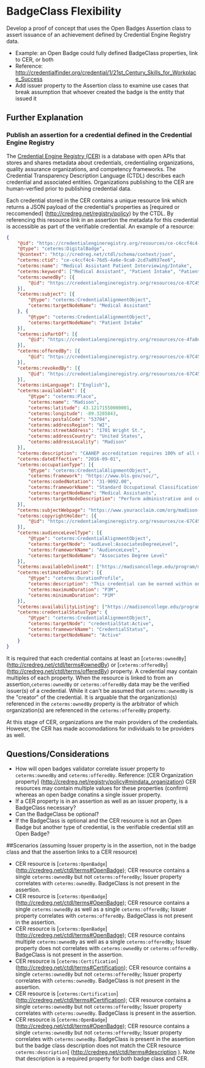 # BadgeClass Flexibility
Develop a proof of concept that uses the Open Badges Assertion class to assert issuance of an achievement defined by Credential Engine Registry data.
  - Example: an Open Badge could fully defined BadgeClass properties, link to CER, or both
  - Reference: http://credentialfinder.org/credential/1/21st_Century_Skills_for_Workplace_Success
  - Add issuer property to the Assertion class to examine use cases that break assumption that whoever created the badge is the entity that issued it

## Further Explanation

### Publish an assertion for a credential defined in the Credential Engine Registry
The [Credential Engine Registry (CER)](http://credreg.net/) is a database with open APIs that stores and shares metadata about credentials, credentialing organizations, quality assurance organizations, and competency frameworks. The Credential Transparency Description Language (CTDL) describes each credential and associated entities. Organizations publishing to the CER are human-verfied prior to publishing credential data.

Each credential stored in the CER contains a unique resource link which returns a JSON payload of the credential's properties as [required or reccomended] (http://credreg.net/registry/policy) by the CTDL. By referencing this resource link in an assertion the metadata for this credential is accessible as part of the verifiable credential. An example of a resource: 

```json
{
    "@id": "https://credentialengineregistry.org/resources/ce-c4ccf4c4-76d5-4a6e-9ca0-2cd7a8937ee6",
    "@type": "ceterms:DigitalBadge",
    "@context": "http://credreg.net/ctdl/schema/context/json",
    "ceterms:ctid": "ce-c4ccf4c4-76d5-4a6e-9ca0-2cd7a8937ee6",
    "ceterms:name": "Medical Assistant Patient Interviewing/Intake",
    "ceterms:keyword": ["Medical Assistant", "Patient Intake", "Patient Medical History"],
    "ceterms:ownedBy": [{
        "@id": "https://credentialengineregistry.org/resources/ce-67C45100-B6D7-413D-9924-F0D5ADB825F1"
    }],
    "ceterms:subject": [{
        "@type": "ceterms:CredentialAlignmentObject",
        "ceterms:targetNodeName": "Medical Assistant"
    }, {
        "@type": "ceterms:CredentialAlignmentObject",
        "ceterms:targetNodeName": "Patient Intake"
    }],
    "ceterms:isPartOf": [{
        "@id": "https://credentialengineregistry.org/resources/ce-4fa8dc4b-ef12-4a44-be7c-7397f8ef0421"
    }],
    "ceterms:offeredBy": [{
        "@id": "https://credentialengineregistry.org/resources/ce-67C45100-B6D7-413D-9924-F0D5ADB825F1"
    }],
    "ceterms:revokedBy": [{
        "@id": "https://credentialengineregistry.org/resources/ce-67C45100-B6D7-413D-9924-F0D5ADB825F1"
    }],
    "ceterms:inLanguage": ["English"],
    "ceterms:availableAt": [{
        "@type": "ceterms:Place",
        "ceterms:name": "Madison",
        "ceterms:latitude": 43.12171550000001,
        "ceterms:longitude": -89.3285843,
        "ceterms:postalCode": "53704",
        "ceterms:addressRegion": "WI",
        "ceterms:streetAddress": "1701 Wright St.",
        "ceterms:addressCountry": "United States",
        "ceterms:addressLocality": "Madison"
    }],
    "ceterms:description": "CAAHEP accreditation requires 100% of all medical assistant graduates to pass 100% of all competencies.  In addition to passing 100% of all competencies, to earn this badge a student performed a mock rooming exercise at an exceptional level.  Additionally the student successfully completed the psychomotor, affective, and cognitive domain assessments at a 93% or above.",
    "ceterms:dateEffective": "2016-09-01",
    "ceterms:occupationType": [{
        "@type": "ceterms:CredentialAlignmentObject",
        "ceterms:framework": "https://www.bls.gov/soc/",
        "ceterms:codedNotation": "31-9092.00",
        "ceterms:frameworkName": "Standard Occupational Classification",
        "ceterms:targetNodeName": "Medical Assistants",
        "ceterms:targetNodeDescription": "Perform administrative and certain clinical duties under the direction of a physician. Administrative duties may include scheduling appointments, maintaining medical records, billing, and coding information for insurance purposes. Clinical duties may include taking and recording vital signs and medical histories, preparing patients for examination, drawing blood, and administering medications as directed by physician."
    }],
    "ceterms:subjectWebpage": "https://www.youracclaim.com/org/madison-college-school-of-health-education/badge/medical-assistant-patient-interviewing-intake",
    "ceterms:copyrightHolder": [{
        "@id": "https://credentialengineregistry.org/resources/ce-67C45100-B6D7-413D-9924-F0D5ADB825F1"
    }],
    "ceterms:audienceLevelType": [{
        "@type": "ceterms:CredentialAlignmentObject",
        "ceterms:targetNode": "audLevel:AssociatesDegreeLevel",
        "ceterms:frameworkName": "AudienceLevel",
        "ceterms:targetNodeName": "Associates Degree Level"
    }],
    "ceterms:availableOnlineAt": ["https://madisoncollege.edu/program/medical-assistant"],
    "ceterms:estimatedDuration": [{
        "@type": "ceterms:DurationProfile",
        "ceterms:description": "This credential can be earned within one course within the Medical Assistant program.",
        "ceterms:maximumDuration": "P3M",
        "ceterms:minimumDuration": "P1M"
    }],
    "ceterms:availabilityListing": ["https://madisoncollege.edu/program/medical-assistant"],
    "ceterms:credentialStatusType": {
        "@type": "ceterms:CredentialAlignmentObject",
        "ceterms:targetNode": "credentialStat:Active",
        "ceterms:frameworkName": "CredentialStatus",
        "ceterms:targetNodeName": "Active"
    }
}
```

It is required that each credential contains at least an [`ceterms:ownedBy`] (http://credreg.net/ctdl/terms#ownedBy) or [`ceterms:offeredBy`] (http://credreg.net/ctdl/terms/offeredBy) property. A credential may contain multiples of each property. When the resource is linked to from an assertion,`ceterms:ownedBy` or `ceterms:offeredBy` data may be the verified issuer(s) of a credential. While it can't be assumed that `ceterms:ownedBy` is the "creator" of the credential. It is arguable that the organization(s) referenced in the `ceterms:ownedBy` property is the arbitrator of which organization(s) are referenced in the `ceterms:offeredBy` property.

At this stage of CER, organizations are the main providers of the credentials. However, the CER has made accomodations for individuals to be providers as well. 

## Questions/Considerations
- How will open badges validator correlate issuer property to `ceterms:ownedBy` and `ceterms:offeredBy`. Reference: [CER Organization property] (http://credreg.net/registry/policy#mindata_organization) CER resources may contain multiple values for these properties (confirm) whereas an open badge conatins a single issuer property.
- If a CER property is in an assertion as well as an issuer property, is a BadgeClass necessary? 
- Can the BadgeClass be optional? 
- If the BadgeClass is optional and the CER resource is not an Open Badge but another type of credential, is the verifiable credential still an Open Badge?

##Scenarios (assuming Issuer property is in the assertion, not in the badge class and that the assertion links to a CER resource)
- CER resource is [`ceterms:OpenBadge`] (http://credreg.net/ctdl/terms#OpenBadge); CER resource contains a single `ceterms:ownedBy` but not `ceterms:offeredBy`; Issuer property correlates with `ceterms:ownedBy`. BadgeClass is not present in the assertion.
- CER resource is [`ceterms:OpenBadge`] (http://credreg.net/ctdl/terms#OpenBadge); CER resource contains a single `ceterms:ownedBy` as well as a single `ceterms:offeredBy`; Issuer property correlates with `ceterms:offeredBy`. BadgeClass is not present in the assertion.
- CER resource is [`ceterms:OpenBadge`] (http://credreg.net/ctdl/terms#OpenBadge); CER resource contains multiple `ceterms:ownedBy` as well as a single `ceterms:offeredBy`; Issuer property does not correlates with `ceterms:ownedBy` or `ceterms:offeredBy`. BadgeClass is not present in the assertion.
- CER resource is [`ceterms:Certification`] (http://credreg.net/ctdl/terms#Certification); CER resource contains a single `ceterms:ownedBy` but not `ceterms:offeredBy`; Issuer property correlates with `ceterms:ownedBy`. BadgeClass is not present in the assertion.
- CER resource is [`ceterms:Certification`] (http://credreg.net/ctdl/terms#Certification); CER resource contains a single `ceterms:ownedBy` but not `ceterms:offeredBy`; Issuer property correlates with `ceterms:ownedBy`. BadgeClass is present in the assertion.
- CER resource is [`ceterms:OpenBadge`] (http://credreg.net/ctdl/terms#OpenBadge); CER resource contains a single `ceterms:ownedBy` but not `ceterms:offeredBy`; Issuer property correlates with `ceterms:ownedBy`. BadgeClass is present in the assertion but the badge class description does not match the CER resource `ceterms:description`] (http://credreg.net/ctdl/terms#description ). Note that description is a required property for both badge class and CER.